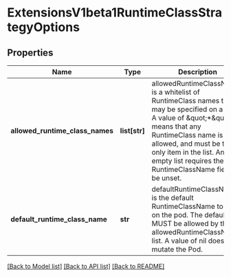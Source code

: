 # ExtensionsV1beta1RuntimeClassStrategyOptions

## Properties
Name | Type | Description | Notes
------------ | ------------- | ------------- | -------------
**allowed_runtime_class_names** | **list[str]** | allowedRuntimeClassNames is a whitelist of RuntimeClass names that may be specified on a pod. A value of \&quot;*\&quot; means that any RuntimeClass name is allowed, and must be the only item in the list. An empty list requires the RuntimeClassName field to be unset. | 
**default_runtime_class_name** | **str** | defaultRuntimeClassName is the default RuntimeClassName to set on the pod. The default MUST be allowed by the allowedRuntimeClassNames list. A value of nil does not mutate the Pod. | [optional] 

[[Back to Model list]](../README.md#documentation-for-models) [[Back to API list]](../README.md#documentation-for-api-endpoints) [[Back to README]](../README.md)


